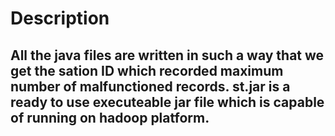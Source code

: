 # Description

## All the java files are written in such a way that we get the sation ID which recorded maximum number of malfunctioned records. st.jar is a ready to use executeable jar file which is capable of running on hadoop platform.
